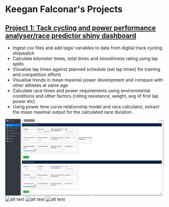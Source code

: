# Keegan Falconar's Projects


## [Project 1: Tack cycling and power performance analyser/race predictor shiny dashboard](https://github.com/big3ird/Portfolio/blob/main/Shiny_Dashboard.app)

* Ingest csv files and add tags/ variables to data from digital track cycling stopwatch
* Calculate kilometer times, total times and smoothness rating using lap splits
* Visualise lap times against planned schedule (set lap times) for training and competition efforts 
* Visualise trends in mean maximal power development and compare with other athletes at same age
* Calculate race times and power requirements using environmental conditions and other factors (rolling resistance, weight, avg of first lap power etc)
* Using power time curve relationship model and race calculator, extract the mean maximal output for the calculated race duration.


![alt text](https://github.com/big3ird/Portfolio/blob/main/imagesP1/3.png)
![alt text](image.jpg)
![alt text](image.jpg)
![alt text](image.jpg)
